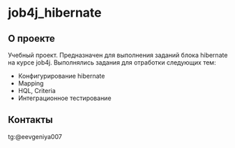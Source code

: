 # job4j_hibernate
## О проекте
Учебный проект. Предназначен для выполнения заданий блока hibernate на курсе job4j.
Выполнялись задания для отработки следующих тем:
- Конфигурирование hibernate
- Mapping
- HQL, Criteria
- Интеграционное тестирование
## Контакты
tg:@eevgeniya007